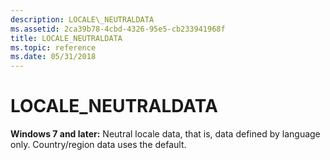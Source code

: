 ```yaml
---
description: LOCALE\_NEUTRALDATA
ms.assetid: 2ca39b78-4cbd-4326-95e5-cb233941968f
title: LOCALE_NEUTRALDATA
ms.topic: reference
ms.date: 05/31/2018
---
```


# LOCALE\_NEUTRALDATA

**Windows 7 and later:** Neutral locale data, that is, data defined by language only. Country/region data uses the default.

 

 



